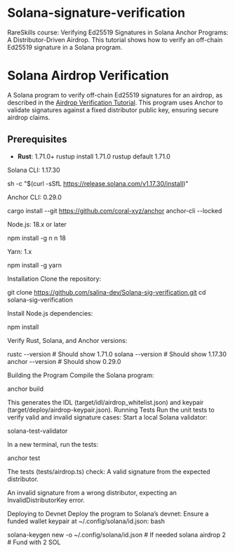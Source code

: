 # Solana-signature-verification
RareSkills course: Verifying Ed25519 Signatures in Solana Anchor Programs: A Distributor-Driven Airdrop. This tutorial shows how to verify an off-chain Ed25519 signature in a Solana program.

# Solana Airdrop Verification

A Solana program to verify off-chain Ed25519 signatures for an airdrop, as described in the [Airdrop Verification Tutorial](https://www.notion.so/Signature-verification-for-RareSkills-ab9001accbbb496cae96c735b75080fb?d=1f463b5fa3c880d59d62001c96837d3e#1d363b5fa3c880459f3fe530965d3399). This program uses Anchor to validate signatures against a fixed distributor public key, ensuring secure airdrop claims.

## Prerequisites

- **Rust**: 1.71.0+
  rustup install 1.71.0
  rustup default 1.71.0

Solana CLI: 1.17.30

sh -c "$(curl -sSfL https://release.solana.com/v1.17.30/install)"

Anchor CLI: 0.29.0

cargo install --git https://github.com/coral-xyz/anchor anchor-cli --locked

Node.js: 18.x or later

npm install -g n
n 18

Yarn: 1.x

npm install -g yarn

Installation
Clone the repository:

git clone https://github.com/salina-dev/Solana-sig-verification.git
cd solana-sig-verification

Install Node.js dependencies:

npm install

Verify Rust, Solana, and Anchor versions:

rustc --version  # Should show 1.71.0
solana --version  # Should show 1.17.30
anchor --version  # Should show 0.29.0

Building the Program
Compile the Solana program:

anchor build

This generates the IDL (target/idl/airdrop_whitelist.json) and keypair (target/deploy/airdrop-keypair.json).
Running Tests
Run the unit tests to verify valid and invalid signature cases:
Start a local Solana validator:

solana-test-validator

In a new terminal, run the tests:

anchor test

The tests (tests/airdrop.ts) check:
A valid signature from the expected distributor.

An invalid signature from a wrong distributor, expecting an InvalidDistributorKey error.

Deploying to Devnet
Deploy the program to Solana’s devnet:
Ensure a funded wallet keypair at ~/.config/solana/id.json:
bash

solana-keygen new -o ~/.config/solana/id.json  # If needed
solana airdrop 2  # Fund with 2 SOL

